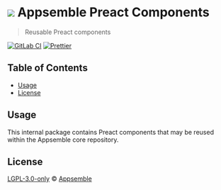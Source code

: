 # ![](https://gitlab.com/appsemble/appsemble/-/raw/0.34.15/config/assets/logo.svg) Appsemble Preact Components

> Reusable Preact components

[![GitLab CI](https://gitlab.com/appsemble/appsemble/badges/0.34.15/pipeline.svg)](https://gitlab.com/appsemble/appsemble/-/releases/0.34.15)
[![Prettier](https://img.shields.io/badge/code_style-prettier-ff69b4.svg)](https://prettier.io)

## Table of Contents

- [Usage](#usage)
- [License](#license)

## Usage

This internal package contains Preact components that may be reused within the Appsemble core
repository.

## License

[LGPL-3.0-only](https://gitlab.com/appsemble/appsemble/-/blob/0.34.15/LICENSE.md) ©
[Appsemble](https://appsemble.com)

